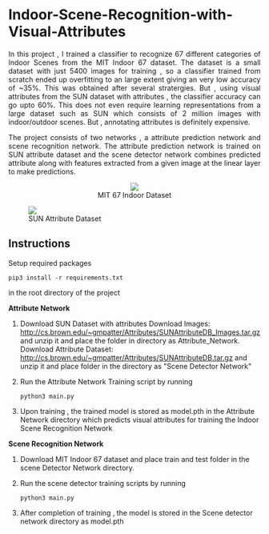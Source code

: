 # Indoor-Scene-Recognition-with-Visual-Attributes

<p align="justify">In this project , I trained a classifier to recognize 67 different categories of Indoor Scenes from the MIT Indoor 67 dataset. The dataset is a small dataset with just 5400 images for training , so a classifier trained from scratch ended up overfitting to an large extent giving an very low accuracy of ~35%. This was obtained after several stratergies. But , using visual attributes from the SUN dataset with attributes , the classifier accuracy can go upto 60%. This does not even require learning representations from a large dataset such as SUN which consists of 2 million images with indoor/outdoor scenes. But , annotating attributes is definitely expensive. </p>

<p align="justify">The project consists of two networks , a attribute prediction network and scene recognition network. The attribute prediction network is trained on SUN attribute dataset and the scene detector network combines predicted attribute along with features extracted from a given image at the linear layer to make predictions.</p>

<center>
<figure>
<img src="http://web.mit.edu/torralba/www/allIndoors.jpg"></img>
<figcaption>MIT 67 Indoor Dataset</figcaption>
</figure>
</center>

<figure>
<img src="http://cs.brown.edu/~gmpatter/website_imgs/pca2D_w_nn.jpg"></img>
<figcaption>SUN Attribute Dataset</figcaption>
</figure>


<h2>Instructions</h2>

Setup required packages 

```pip3 install -r requirements.txt```
   
in the root directory of the project 

<b>Attribute Network</b>

1. Download SUN Dataset with attributes
   Download Images: http://cs.brown.edu/~gmpatter/Attributes/SUNAttributeDB_Images.tar.gz and unzip it
   and place the folder  in directory as Attribute_Network. 
   Download Attribute Dataset: http://cs.brown.edu/~gmpatter/Attributes/SUNAttributeDB.tar.gz and unzip it 
   and place folder in the directory as "Scene Detector Network"
   
2. Run the Attribute Network Training script by running 

   ``` python3 main.py ```
   
3. Upon training , the trained model is stored as model.pth in the Attribute Network directory which predicts
   visual attributes for training the Indoor Scene Recognition Network
   
   
<b>Scene Recognition Network</b>

1. Download MIT Indoor 67 dataset and place train and test folder in the scene Detector Network
   directory.
   
2. Run the scene detector training scripts by running

   ```python3 main.py```

3. After completion of training , the model is stored in the Scene detector network directory as 
   model.pth
